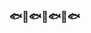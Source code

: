 ### 🐟🐠🐟🐠🐟🐠🐟
<!--
**stevenp2/stevenp2** is a ✨ _special_ ✨ repository because its `README.md` (this file) appears on your GitHub profile.

